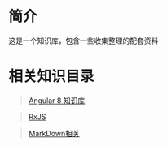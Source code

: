 # 简介
这是一个知识库，包含一些收集整理的配套资料

# 相关知识目录

> [Angular 8 知识库](../Angular8/docs/Readme.md)

> [RxJS](../RxJS/docs/Readme.md)

> [MarkDown相关](../Markdown/docs/readme.md) 
